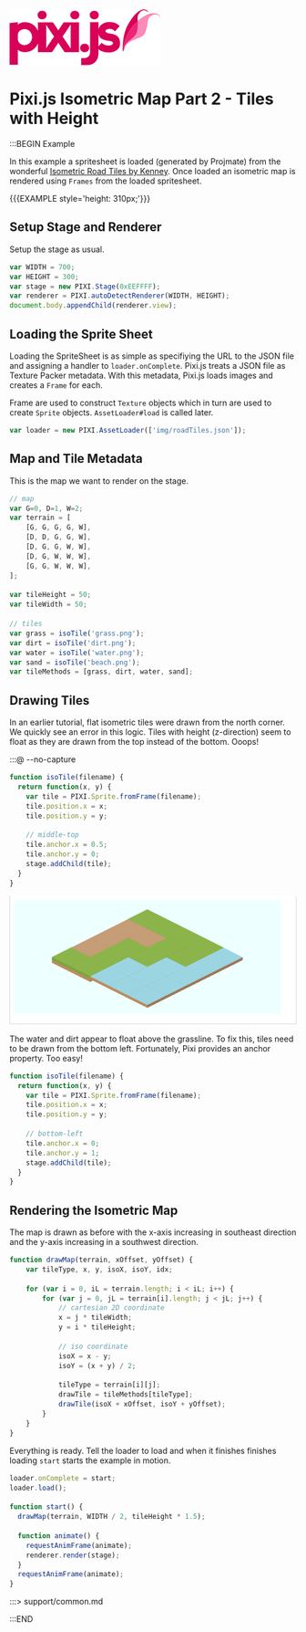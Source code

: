 <a href='index.html'>
  <img id="logo" src="img/pixi.png" />
</a>

# Pixi.js Isometric Map Part 2 - Tiles with Height

:::BEGIN Example

In this example a spritesheet is loaded (generated by Projmate) from the wonderful
[Isometric Road Tiles by Kenney](http://opengameart.org/content/isometric-road-tiles-nova).
Once loaded an isometric map is rendered using `Frames` from the loaded spritesheet.

{{{EXAMPLE style='height: 310px;'}}}


## Setup Stage and Renderer

Setup the stage as usual.

```js
var WIDTH = 700;
var HEIGHT = 300;
var stage = new PIXI.Stage(0xEEFFFF);
var renderer = PIXI.autoDetectRenderer(WIDTH, HEIGHT);
document.body.appendChild(renderer.view);
```

## Loading the Sprite Sheet

Loading the SpriteSheet is as simple as specifiying the URL to the JSON file
and assigning a handler to `loader.onComplete`. Pixi.js
treats a JSON file as Texture Packer metadata. With this metadata,
Pixi.js loads images and creates a `Frame`
for each.

Frame are used to construct `Texture` objects which in turn are used to create `Sprite` objects.
`AssetLoader#load` is called later.

```js
var loader = new PIXI.AssetLoader(['img/roadTiles.json']);
```

## Map and Tile Metadata

This is the map we want to render on the stage.

```js
// map
var G=0, D=1, W=2;
var terrain = [
    [G, G, G, G, W],
    [D, D, G, G, W],
    [D, G, G, W, W],
    [D, G, W, W, W],
    [G, G, W, W, W],
];

var tileHeight = 50;
var tileWidth = 50;

// tiles
var grass = isoTile('grass.png');
var dirt = isoTile('dirt.png');
var water = isoTile('water.png');
var sand = isoTile('beach.png');
var tileMethods = [grass, dirt, water, sand];
```


## Drawing Tiles

In an earlier tutorial, flat isometric tiles were drawn from the north corner. We quickly see
an error in this logic. Tiles with height (z-direction) seem to float as they are drawn
from the top instead of the bottom. Ooops!

:::@ --no-capture

```js
function isoTile(filename) {
  return function(x, y) {
    var tile = PIXI.Sprite.fromFrame(filename);
    tile.position.x = x;
    tile.position.y = y;

    // middle-top
    tile.anchor.x = 0.5;
    tile.anchor.y = 0;
    stage.addChild(tile);
  }
}
```

![](examples/img/spritesheet-floating-water.png)

The water and dirt appear to float above the grassline. To fix
this, tiles need to be drawn from the bottom left. Fortunately,
Pixi provides an anchor property. Too easy!

```js
function isoTile(filename) {
  return function(x, y) {
    var tile = PIXI.Sprite.fromFrame(filename);
    tile.position.x = x;
    tile.position.y = y;

    // bottom-left
    tile.anchor.x = 0;
    tile.anchor.y = 1;
    stage.addChild(tile);
  }
}
```

## Rendering the Isometric Map

The map is drawn as before with the x-axis increasing
in southeast direction and the y-axis increasing in a southwest direction.

```js
function drawMap(terrain, xOffset, yOffset) {
    var tileType, x, y, isoX, isoY, idx;

    for (var i = 0, iL = terrain.length; i < iL; i++) {
        for (var j = 0, jL = terrain[i].length; j < jL; j++) {
            // cartesian 2D coordinate
            x = j * tileWidth;
            y = i * tileHeight;

            // iso coordinate
            isoX = x - y;
            isoY = (x + y) / 2;

            tileType = terrain[i][j];
            drawTile = tileMethods[tileType];
            drawTile(isoX + xOffset, isoY + yOffset);
        }
    }
}

```

Everything is ready. Tell the loader to load and when it finishes finishes
loading `start` starts the example in motion.

```js
loader.onComplete = start;
loader.load();

function start() {
  drawMap(terrain, WIDTH / 2, tileHeight * 1.5);

  function animate() {
    requestAnimFrame(animate);
    renderer.render(stage);
  }
  requestAnimFrame(animate);
}
```

:::> support/common.md

:::END
